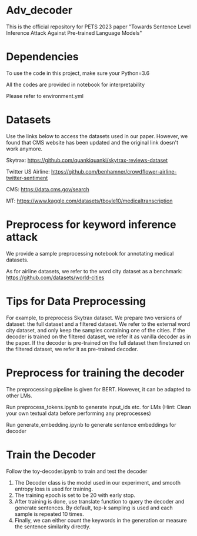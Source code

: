 # Adv_decoder
This is the official repository for PETS 2023 paper "Towards Sentence Level Inference Attack Against Pre-trained Language Models"

# Dependencies
To use the code in this project, make sure your Python=3.6 

All the codes are provided in notebook for interpretability

Please refer to environment.yml

# Datasets
Use the links below to access the datasets used in our paper. However, we found that CMS website has been updated and the original link doesn't work anymore.

Skytrax: https://github.com/quankiquanki/skytrax-reviews-dataset

Twitter US Airline: https://github.com/benhamner/crowdflower-airline-twitter-sentiment

CMS: https://data.cms.gov/search

MT: https://www.kaggle.com/datasets/tboyle10/medicaltranscription

# Preprocess for keyword inference attack

We provide a sample preprocessing notebook for annotating medical datasets.

As for airline datasets, we refer to the word city dataset as a benchmark: https://github.com/datasets/world-cities


# Tips for Data Preprocessing
For example, to preprocess Skytrax dataset.
We prepare two versions of dataset: the full dataset and a filtered dataset.
We refer to the external word city dataset, and only keep the samples containing one of the cities.
If the decoder is trained on the filtered dataset, we refer it as vanilla decoder as in the paper.
If the decoder is pre-trained on the full dataset then finetuned on the filtered dataset, we refer it as pre-trained decoder.


# Preprocess for training the decoder
The preprocessing pipeline is given for BERT. However, it can be adapted to other LMs.

Run preprocess_tokens.ipynb to generate input_ids etc. for LMs (Hint: Clean your own textual data before performing any preprocesses)

Run generate_embedding.ipynb to generate sentence embeddings for decoder

# Train the Decoder
Follow the toy-decoder.ipynb to train and test the decoder
1. The Decoder class is the model used in our experiment, and smooth entropy loss is used for training.
2. The training epoch is set to be 20 with early stop.
3. After training is done, use translate function to query the decoder and generate sentences. By default, top-k sampling is used and each sample is repeated 10 times.
4. Finally, we can either count the keywords in the generation or measure the sentence similarity directly.

